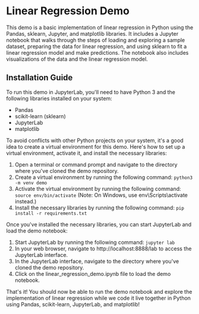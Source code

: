 # Linear Regression Demo

This demo is a basic implementation of linear regression in Python using the Pandas, sklearn, Jupyter, and matplotlib libraries. It includes a Jupyter notebook that walks through the steps of loading and exploring a sample dataset, preparing the data for linear regression, and using sklearn to fit a linear regression model and make predictions. The notebook also includes visualizations of the data and the linear regression model.

## Installation Guide

To run this demo in JupyterLab, you'll need to have Python 3 and the following libraries installed on your system:

- Pandas
- scikit-learn (sklearn)
- JupyterLab
- matplotlib

To avoid conflicts with other Python projects on your system, it's a good idea to create a virtual environment for this demo. Here's how to set up a virtual environment, activate it, and install the necessary libraries:

1. Open a terminal or command prompt and navigate to the directory where you've cloned the demo repository.
1. Create a virtual environment by running the following command: `python3 -m venv demo`
1. Activate the virtual environment by running the following command: `source env/bin/activate` (Note: On Windows, use env\Scripts\activate instead.)
1. Install the necessary libraries by running the following command: `pip install -r requirements.txt`

Once you've installed the necessary libraries, you can start JupyterLab and load the demo notebook:

1. Start JupyterLab by running the following command: `jupyter lab`
1. In your web browser, navigate to http://localhost:8888/lab to access the JupyterLab interface.
1. In the JupyterLab interface, navigate to the directory where you've cloned the demo repository.
1. Click on the linear_regression_demo.ipynb file to load the demo notebook.

That's it! You should now be able to run the demo notebook and explore the implementation of linear regression while we code it live together in Python using Pandas, scikit-learn, JupyterLab, and matplotlib!
